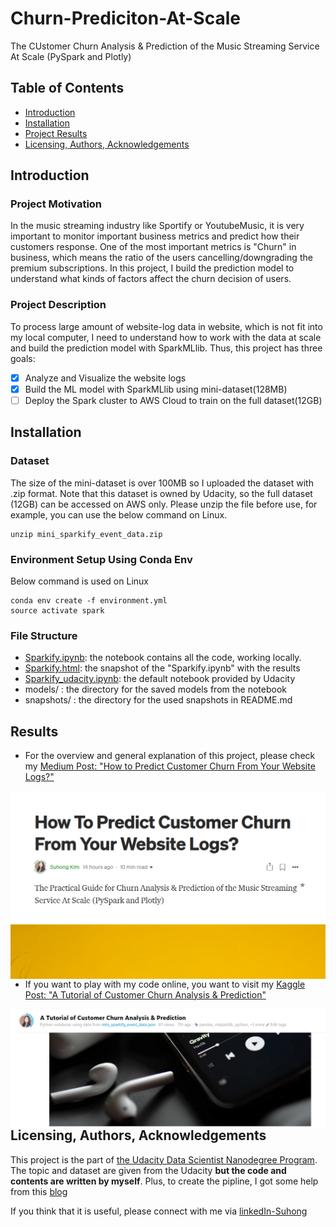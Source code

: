 # Churn-Prediciton-At-Scale
The CUstomer Churn Analysis & Prediction of the Music Streaming Service At Scale (PySpark and Plotly)

## Table of Contents
* [Introduction](#Introduction)
* [Installation](#Installation)
* [Project Results](#Results)
* [Licensing, Authors, Acknowledgements](#License)


## Introduction<a name="Introduction"></a>
### Project Motivation 
In the music streaming industry like Sportify or YoutubeMusic, it is very important to monitor important business metrics and predict how their customers response. One of the most important metrics is "Churn" in business, which means the ratio of the users cancelling/downgrading the premium subscriptions. In this project, I build the prediction model to understand what kinds of factors affect the churn decision of users. 

### Project Description 
To process large amount of website-log data in website, which is not fit into my local computer, I need to understand how to work with the data at scale and build the prediction model with SparkMLlib. Thus, this project has three goals: 
* [x] Analyze and Visualize the website logs   
* [x] Build the ML model with SparkMLlib using mini-dataset(128MB) 
* [ ] Deploy the Spark cluster to AWS Cloud to train on the full dataset(12GB) 

## Installation<a name="Installation"></a>
### Dataset
The size of the mini-dataset is over 100MB so I uploaded the dataset with .zip format. Note that this dataset is owned by Udacity, so the full dataset (12GB) can be accessed on AWS only. Please unzip the file before use, for example, you can use the below command on Linux. 
```
unzip mini_sparkify_event_data.zip
```
### Environment Setup Using Conda Env
Below command is used on Linux 
```
conda env create -f environment.yml
source activate spark
```
### File Structure 
- [Sparkify.ipynb](): the notebook contains all the code, working locally. 
- [Sparkify.html](): the snapshot of the "Sparkify.ipynb" with the results 
- [Sparkify_udacity.ipynb](): the default notebook provided by Udacity 
- models/ : the directory for the saved models from the notebook 
- snapshots/ : the directory for the used snapshots in README.md 

## Results<a name="Results"></a>
- For the overview and general explanation of this project, please check my [Medium Post: "How to Predict Customer Churn From Your Website Logs?" ](https://suhongk.medium.com/how-to-predict-customer-churn-from-your-website-logs-bb02ea58385a)
<a href=https://suhongk.medium.com/how-to-predict-customer-churn-from-your-website-logs-bb02ea58385a>
  <img src="snapshots/medium_snapshot.png"
     alt="Markdown Monster icon"
     style="float: left; margin-right: 10px;" />
</a>

- If you want to play with my code online, you want to visit my [Kaggle Post: 
"A Tutorial of Customer Churn Analysis & Prediction"](https://www.kaggle.com/suhong/a-tutorial-of-customer-churn-analysis-prediction) 

<a href=https://www.kaggle.com/suhong/a-tutorial-of-customer-churn-analysis-prediction>
  <img src="snapshots/kaggle_snapshot.png"
     alt="Markdown Monster icon"
     style="float: left; margin-right: 10px;" />
</a>


## Licensing, Authors, Acknowledgements<a name="License"></a>
This project is the part of [the Udacity Data Scientist Nanodegree Program](https://www.udacity.com/course/data-scientist-nanodegree--nd025). The topic and dataset are given from the Udacity **but the code and contents are written by myself**. Plus, to create the pipline, I got some help from this [blog](https://www.timlrx.com/blog/feature-selection-using-feature-importance-score-creating-a-pyspark-estimator)

If you think that it is useful, please connect with me via [linkedIn-Suhong](https://www.linkedin.com/in/suhongkim/)





